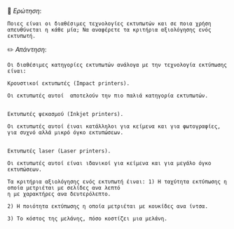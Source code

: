 📌 *Ερώτηση*:  

`Ποιες είναι οι διαθέσιμες τεχνολογίες εκτυπωτών και σε ποια χρήση απευθύνεται η κάθε μία; Να
αναφέρετε τα κριτήρια αξιολόγησης ενός εκτυπωτή.`

✏️ *Απάντηση*:  

```
Οι διαθέσιμες κατηγορίες εκτυπωτών ανάλογα με την τεχνολογία εκτύπωσης είναι:

Κρουστικοί εκτυπωτές (Ιmpact printers).

Οι εκτυπωτές αυτοί  αποτελούν την πιο παλιά κατηγορία εκτυπωτών.


Εκτυπωτές ψεκασμού (Inkjet printers).

Οι εκτυπωτές αυτοί έιναι κατάλληλοι για κείμενα και για φωτογραφίες, 
για συχνό αλλά μικρό όγκο εκτυπώσεων.


Εκτυπωτές laser (Laser printers). 

Οι εκτυπωτές αυτοί είναι ιδανικοί για κείμενα και για μεγάλο όγκο εκτυπώσεων.

Τα κριτήρια αξιολόγησης ενός εκτυπωτή έιναι: 1) Η ταχύτητα εκτύπωσης η οποία μετριέται με σελίδες ανα λεπτό
η με χαρακτήρες ανα δευτερόλεπτο.

2) Η ποιότητα εκτύπωσης η οποία μετριέται με κουκίδες ανα ίντσα.

3) Το κόστος της μελάνης, πόσο κοστίζει μια μελάνη.



```
